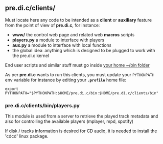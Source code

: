 
## pre.di.c/clients/

Must locate here any code to be intended as a **client** or **auxiliary** feature from the point of view of **pre.di.c**, for instance:

- **www/** the control web page and related web **macros** scripts
- **players.py** a module to interface with players
- **aux.py** a module to interface with local functions
- the global idea: anything which is designed to be plugged to work with the pre.di.c kernel

End user scripts and similar stuff must go inside [your home ~/bin folder](https://github.com/Rsantct/pe.audio.sys/tree/master/bin)


As per **pre.di.c** wants to run this clients, you must update your `PYTHONPATH` env variable for instance by editing your **`.profile`** home file:
```
export PYTHONPATH="$PYTHONPATH:$HOME/pre.di.c/bin:$HOME/pre.di.c/clients/bin"
```

### pre.di.c/clients/bin/players.py

This module is used from a server to retrieve the played track metadata and also for controlling the available players (mplayer, mpd, spotify)

If disk / tracks information is desired for CD audio, it is needed to install the 'cdcd' linux package.

